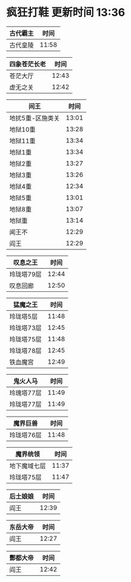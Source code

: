 # 疯狂打鞋 更新时间 13:36

| 古代霸主   | 时间    |
|--------|-------|
| 古代皇陵 | 11:58 |

| 四象苍茫长老   | 时间    |
|--------|-------|
| 苍茫大厅 | 12:43 |
| 虚无之关 | 12:42 |

| 间王   | 时间    |
|--------|-------|
| 地扰5重-区施类关 | 13:01 |
| 地狱10重 | 13:28 |
| 地狱11重 | 13:34 |
| 地狱1重 | 13:34 |
| 地狱2重 | 13:27 |
| 地狱3重 | 13:26 |
| 地狱4重 | 12:34 |
| 地狱5重 | 13:01 |
| 地狱8重 | 13:07 |
| 地狱重 | 13:14 |
| 闻王不 | 12:29 |
| 阎王 | 12:29 |

| 叹息之王   | 时间    |
|--------|-------|
| 玲珑塔79层 | 12:44 |
| 叹息回廊 | 12:50 |

| 猛魔之王   | 时间    |
|--------|-------|
| 玲珑塔5层 | 11:48 |
| 玲珑塔73层 | 12:45 |
| 玲珑塔75层 | 11:48 |
| 玲珑塔78层 | 12:45 |
| 铁血魔宫 | 12:49 |

| 鬼火人马   | 时间    |
|--------|-------|
| 玲瑰塔77层 | 11:49 |
| 玲珑塔77层 | 11:49 |

| 魔界巨兽   | 时间    |
|--------|-------|
| 玲珑塔76层 | 11:48 |

| 魔界统领   | 时间    |
|--------|-------|
| 地下魔域七层 | 11:37 |
| 玲珑塔75层 | 11:47 |

| 后土娘娘   | 时间    |
|--------|-------|
| 阎王 | 12:39 |

| 东岳大帝   | 时间    |
|--------|-------|
| 阎王 | 12:27 |

| 酆都大帝   | 时间    |
|--------|-------|
| 阎王 | 12:42 |
